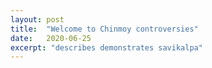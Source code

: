 ```yaml
---
layout: post
title:  "Welcome to Chinmoy controversies"
date:   2020-06-25
excerpt: "describes demonstrates savikalpa"
---
```

